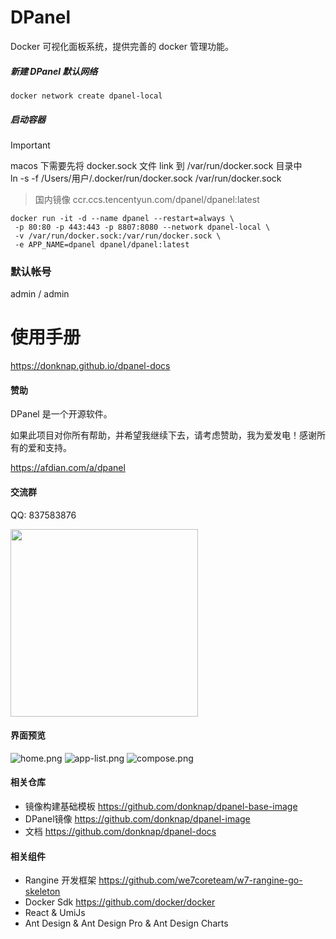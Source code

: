 # DPanel

Docker 可视化面板系统，提供完善的 docker 管理功能。

##### 新建 DPanel 默认网络


```
docker network create dpanel-local
```

##### 启动容器

> [!IMPORTANT]  
> macos 下需要先将 docker.sock 文件 link 到 /var/run/docker.sock 目录中 \
> ln -s -f /Users/用户/.docker/run/docker.sock  /var/run/docker.sock

> 国内镜像 ccr.ccs.tencentyun.com/dpanel/dpanel:latest

```
docker run -it -d --name dpanel --restart=always \
 -p 80:80 -p 443:443 -p 8807:8080 --network dpanel-local \
 -v /var/run/docker.sock:/var/run/docker.sock \
 -e APP_NAME=dpanel dpanel/dpanel:latest 
```

### 默认帐号

admin / admin

# 使用手册

https://donknap.github.io/dpanel-docs

#### 赞助

DPanel 是一个开源软件。

如果此项目对你所有帮助，并希望我继续下去，请考虑赞助，我为爱发电！感谢所有的爱和支持。

https://afdian.com/a/dpanel

#### 交流群

QQ: 837583876

<img src="https://github.com/donknap/dpanel-docs/blob/master/storage/image/qq.png?raw=true" width="300" />

#### 界面预览

![home.png](https://s2.loli.net/2024/05/22/Q14SEiR7z2uOHTX.png)
![app-list.png](https://s2.loli.net/2024/05/25/P1RTvFtiwYOB6Hn.png)
![compose.png](https://s2.loli.net/2024/06/12/IHTiGBnzr4RMSla.png)

#### 相关仓库

- 镜像构建基础模板 https://github.com/donknap/dpanel-base-image 
- DPanel镜像 https://github.com/donknap/dpanel-image
- 文档 https://github.com/donknap/dpanel-docs

#### 相关组件

- Rangine 开发框架 https://github.com/we7coreteam/w7-rangine-go-skeleton
- Docker Sdk https://github.com/docker/docker
- React & UmiJs
- Ant Design & Ant Design Pro & Ant Design Charts
